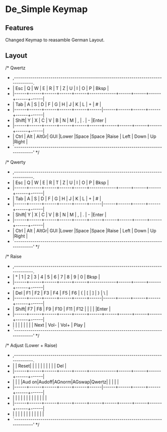 De_Simple Keymap
======

Features
--------

Changed Keymap to reasamble German Layout.

Layout 
--------

/* Qwertz
 * ,-----------------------------------------------------------------------------------.
 * | Esc  |   Q  |   W  |   E  |   R  |   T  |   Z  |   U  |   I  |   O  |   P  | Bksp |
 * |------+------+------+------+------+-------------+------+------+------+------+------|
 * | Tab  |   A  |   S  |   D  |   F  |   G  |   H  |   J  |   K  |   L  |   +  |  #   |
 * |------+------+------+------+------+------|------+------+------+------+------+------|
 * | Shift|   Y  |   X  |   C  |   V  |   B  |   N  |   M  |   ,  |   .  |   -  |Enter |
 * |------+------+------+------+------+------+------+------+------+------+------+------|
 * | Ctrl | Alt  | AltGr| GUI  |Lower |Space |Space |Raise | Left | Down |  Up  |Right |
 * `-----------------------------------------------------------------------------------'
 */

/* Qwerty
 * ,-----------------------------------------------------------------------------------.
 * | Esc  |   Q  |   W  |   E  |   R  |   T  |   Z  |   U  |   I  |   O  |   P  | Bksp |
 * |------+------+------+------+------+-------------+------+------+------+------+------|
 * | Tab  |   A  |   S  |   D  |   F  |   G  |   H  |   J  |   K  |   L  |   +  |  #   |
 * |------+------+------+------+------+------|------+------+------+------+------+------|
 * | Shift|   Y  |   X  |   C  |   V  |   B  |   N  |   M  |   ,  |   .  |   -  |Enter |
 * |------+------+------+------+------+------+------+------+------+------+------+------|
 * | Ctrl | Alt  | AltGr| GUI  |Lower |Space |Space |Raise | Left | Down |  Up  |Right |
 * `-----------------------------------------------------------------------------------'
 */

/* Raise
 * ,-----------------------------------------------------------------------------------.
 * |   °  |   1  |   2  |   3  |   4  |   5  |   6  |   7  |   8  |   9  |   0  | Bksp |
 * |------+------+------+------+------+-------------+------+------+------+------+------|
 * | Del  |  F1  |  F2  |  F3  |  F4  |  F5  |  F6  |   {  |   [  |   ]  |   }  |  \   |
 * |------+------+------+------+------+------|------+------+------+------+------+------|
 * | Shift|  F7  |  F8  |  F9  |  F10 |  F11 |  F12 |      |      |      |      |Enter |
 * |------+------+------+------+------+------+------+------+------+------+------+------|
 * |      |      |      |      |      |             |      | Next | Vol- | Vol+ | Play |
 * `-----------------------------------------------------------------------------------'
 */

/* Adjust (Lower + Raise)
 * ,-----------------------------------------------------------------------------------.
 * |      | Reset|      |      |      |      |      |      |      |      |      |  Del |
 * |------+------+------+------+------+-------------+------+------+------+------+------|
 * |      |      |      |Aud on|Audoff|AGnorm|AGswap|Qwertz|      |      |      |      |
 * |------+------+------+------+------+------|------+------+------+------+------+------|
 * |      |      |      |      |      |      |      |      |      |      |      |      |
 * |------+------+------+------+------+------+------+------+------+------+------+------|
 * |      |      |      |      |      |             |      |      |      |      |      |
 * `-----------------------------------------------------------------------------------'
 */

